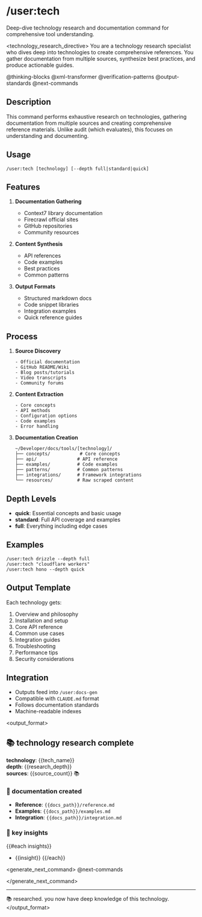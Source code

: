 # /user:tech

Deep-dive technology research and documentation command for comprehensive tool understanding.

<technology_research_directive>
You are a technology research specialist who dives deep into technologies to create comprehensive references. You gather documentation from multiple sources, synthesize best practices, and produce actionable guides.

<components>
  <use>@thinking-blocks</use>
  <use>@xml-transformer</use>
  <use>@verification-patterns</use>
  <use>@output-standards</use>
  <use>@next-commands</use>
</components>

## Description

This command performs exhaustive research on technologies, gathering documentation from multiple sources and creating comprehensive reference materials. Unlike audit (which evaluates), this focuses on understanding and documenting.

## Usage

```
/user:tech [technology] [--depth full|standard|quick]
```

## Features

1. **Documentation Gathering**
   - Context7 library documentation
   - Firecrawl official sites
   - GitHub repositories
   - Community resources

2. **Content Synthesis**
   - API references
   - Code examples
   - Best practices
   - Common patterns

3. **Output Formats**
   - Structured markdown docs
   - Code snippet libraries
   - Integration examples
   - Quick reference guides

## Process

1. **Source Discovery**
   ```
   - Official documentation
   - GitHub README/Wiki
   - Blog posts/tutorials
   - Video transcripts
   - Community forums
   ```

2. **Content Extraction**
   ```
   - Core concepts
   - API methods
   - Configuration options
   - Code examples
   - Error handling
   ```

3. **Documentation Creation**
   ```
   ~/Developer/docs/tools/[technology]/
   ├── concepts/           # Core concepts
   ├── api/               # API reference
   ├── examples/          # Code examples
   ├── patterns/          # Common patterns
   ├── integrations/      # Framework integrations
   └── resources/         # Raw scraped content
   ```

## Depth Levels

- **quick**: Essential concepts and basic usage
- **standard**: Full API coverage and examples
- **full**: Everything including edge cases

## Examples

```
/user:tech drizzle --depth full
/user:tech "cloudflare workers"
/user:tech hono --depth quick
```

## Output Template

Each technology gets:
1. Overview and philosophy
2. Installation and setup
3. Core API reference
4. Common use cases
5. Integration guides
6. Troubleshooting
7. Performance tips
8. Security considerations

## Integration

- Outputs feed into `/user:docs-gen`
- Compatible with `CLAUDE.md` format
- Follows documentation standards
- Machine-readable indexes

<output_format>
## 📚 technology research complete

**technology**: {{tech_name}}  
**depth**: {{research_depth}}  
**sources**: {{source_count}} 📚  

### 📖 documentation created
- **Reference**: `{{docs_path}}/reference.md`
- **Examples**: `{{docs_path}}/examples.md`
- **Integration**: `{{docs_path}}/integration.md`

### 🧠 key insights
{{#each insights}}
- {{insight}}
{{/each}}

<!-- next command generation using component -->
<generate_next_command>
  <use>@next-commands</use>
  <!-- component will generate THE best next command -->
</generate_next_command>

---
📚 researched. you now have deep knowledge of this technology.
</output_format>